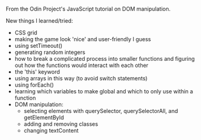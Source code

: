 From the Odin Project's JavaScript tutorial on DOM manipulation.

New things I learned/tried:
- CSS grid
- making the game look 'nice' and user-friendly I guess
- using setTimeout()
- generating random integers
- how to break a complicated process into smaller functions and figuring out how the functions would interact with each other
- the 'this' keyword
- using arrays in this way (to avoid switch statements)
- using forEach()
- learning which variables to make global and which to only use within a function
- DOM manipulation:
    - selecting elements with querySelector, querySelectorAll, and getElementById
    - adding and removing classes
    - changing textContent

